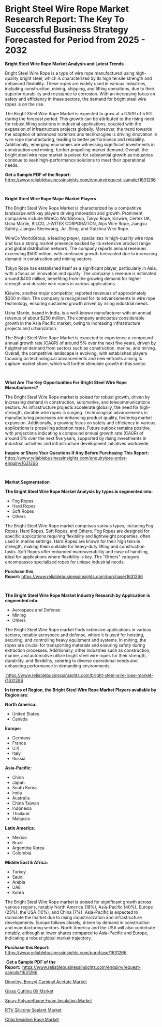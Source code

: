 <p><h1>Bright Steel Wire Rope Market Research Report: The Key To Successful Business Strategy Forecasted for Period from 2025 - 2032</h1></p><p><strong>Bright Steel Wire Rope Market Analysis and Latest Trends</strong></p>
<p><p>Bright Steel Wire Rope is a type of wire rope manufactured using high-quality bright steel, which is characterized by its high tensile strength and enhanced flexibility. These ropes are widely used in various industries, including construction, mining, shipping, and lifting operations, due to their superior durability and resistance to corrosion. With an increasing focus on safety and efficiency in these sectors, the demand for bright steel wire ropes is on the rise.</p><p>The Bright Steel Wire Rope Market is expected to grow at a CAGR of 5.9% during the forecast period. This growth can be attributed to the rising need for robust lifting solutions in industrial applications, coupled with the expansion of infrastructure projects globally. Moreover, the trend towards the adoption of advanced materials and technologies is driving innovation in wire rope manufacturing, leading to better performance and reliability. Additionally, emerging economies are witnessing significant investments in construction and mining, further propelling market demand. Overall, the bright steel wire rope market is poised for substantial growth as industries continue to seek high-performance solutions to meet their operational needs.</p></p>
<p><strong>Get a Sample PDF of the Report:&nbsp;</strong> <a href="https://www.reliablebusinessinsights.com/enquiry/request-sample/1631266?utm_campaign=63&utm_medium=2&utm_source=Github&utm_content=ia&utm_term=15022025&utm_id=bright-steel-wire-rope">https://www.reliablebusinessinsights.com/enquiry/request-sample/1631266</a></p>
<p>&nbsp;</p>
<p><strong>Bright Steel Wire Rope Major Market Players</strong></p>
<p><p>The Bright Steel Wire Rope Market is characterized by a competitive landscape with key players driving innovation and growth. Prominent companies include WireCo WorldGroup, Tokyo Rope, Kiswire, Certex UK, Usha Martin, BILCO, J-WITEX CORPORATION, Alps Wire Rope, Jiangsu Safety, Jiangsu Shenwang, Juli Sling, and Guizhou Wire Rope.</p><p>WireCo WorldGroup, a leading player, specializes in high-quality wire rope and has a strong market presence backed by its extensive product range and global distribution network. The company reports annual revenues exceeding $500 million, with continued growth forecasted due to increasing demand in construction and mining sectors.</p><p>Tokyo Rope has established itself as a significant player, particularly in Asia, with a focus on innovation and quality. The company's revenue is estimated around $400 million, benefiting from the growing demand for higher strength and durable wire ropes in various applications.</p><p>Kiswire, another major competitor, reported revenues of approximately $300 million. The company is recognized for its advancements in wire rope technology, ensuring sustained growth driven by rising industrial needs.</p><p>Usha Martin, based in India, is a well-known manufacturer with an annual revenue of about $250 million. The company anticipates considerable growth in the Asia Pacific market, owing to increasing infrastructure projects and urbanization.</p><p>The Bright Steel Wire Rope Market is expected to experience a compound annual growth rate (CAGR) of around 5% over the next five years, driven by heightened demand from sectors such as construction, marine, and mining. Overall, the competitive landscape is evolving, with established players focusing on technological advancements and new entrants aiming to capture market share, which will further stimulate growth in this sector.</p></p>
<p>&nbsp;</p>
<p><strong>What Are The Key Opportunities For Bright Steel Wire Rope Manufacturers?</strong></p>
<p><p>The Bright Steel Wire Rope market is poised for robust growth, driven by increasing demand in construction, automotive, and telecommunications sectors. As infrastructure projects accelerate globally, the need for high-strength, durable wire ropes is surging. Technological advancements in manufacturing processes are enhancing product quality, fostering market expansion. Additionally, a growing focus on safety and efficiency in various applications is propelling adoption rates. Future outlook remains positive, with projections indicating a compound annual growth rate (CAGR) of around 5% over the next five years, supported by rising investments in industrial activities and infrastructure development initiatives worldwide.</p></p>
<p><strong>Inquire or Share Your Questions If Any Before Purchasing This Report:</strong> <a href="https://www.reliablebusinessinsights.com/enquiry/pre-order-enquiry/1631266?utm_campaign=63&utm_medium=2&utm_source=Github&utm_content=ia&utm_term=15022025&utm_id=bright-steel-wire-rope">https://www.reliablebusinessinsights.com/enquiry/pre-order-enquiry/1631266</a></p>
<p>&nbsp;</p>
<p><strong>Market Segmentation</strong></p>
<p><strong>The Bright Steel Wire Rope Market Analysis by types is segmented into:</strong></p>
<p><ul><li>Fog Ropes</li><li>Hard Ropes</li><li>Soft Ropes</li><li>Others</li></ul></p>
<p><p>The Bright Steel Wire Rope market comprises various types, including Fog Ropes, Hard Ropes, Soft Ropes, and Others. Fog Ropes are designed for specific applications requiring flexibility and lightweight properties, often used in marine settings. Hard Ropes are known for their high tensile strength, making them suitable for heavy-duty lifting and construction tasks. Soft Ropes offer enhanced maneuverability and ease of handling, ideal for applications where flexibility is key. The "Others" category encompasses specialized ropes for unique industrial needs.</p></p>
<p><strong>Purchase this Report:&nbsp;</strong><a href="https://www.reliablebusinessinsights.com/purchase/1631266?utm_campaign=63&utm_medium=2&utm_source=Github&utm_content=ia&utm_term=15022025&utm_id=bright-steel-wire-rope">https://www.reliablebusinessinsights.com/purchase/1631266</a></p>
<p>&nbsp;</p>
<p><strong>The Bright Steel Wire Rope Market Industry Research by Application is segmented into:</strong></p>
<p><ul><li>Aerospace and Defense</li><li>Mining</li><li>Others</li></ul></p>
<p><p>The Bright Steel Wire Rope market finds extensive applications in various sectors, notably aerospace and defense, where it is used for hoisting, securing, and controlling heavy equipment and systems. In mining, the ropes are crucial for transporting materials and ensuring safety during extraction processes. Additionally, other industries such as construction, marine, and automotive utilize bright steel wire ropes for their strength, durability, and flexibility, catering to diverse operational needs and enhancing performance in demanding environments.</p></p>
<p><a href="https://www.reliablebusinessinsights.com/bright-steel-wire-rope-market-r1631266?utm_campaign=63&utm_medium=2&utm_source=Github&utm_content=ia&utm_term=15022025&utm_id=bright-steel-wire-rope">&nbsp;https://www.reliablebusinessinsights.com/bright-steel-wire-rope-market-r1631266</a></p>
<p><strong>In terms of Region, the Bright Steel Wire Rope Market Players available by Region are:</strong></p>
<p>
    <p> <strong> North America: </strong>
        <ul>
            <li>United States</li>
            <li>Canada</li>
        </ul>
        </p> 
    <p> <strong> Europe: </strong>
        <ul>
            <li>Germany</li>
            <li>France</li>
            <li>U.K.</li>
            <li>Italy</li>
            <li>Russia</li>
        </ul>
        </p> 
    <p> <strong> Asia-Pacific: </strong>
        <ul>
            <li>China</li>
            <li>Japan</li>
            <li>South Korea</li>
            <li>India</li>
            <li>Australia</li>
            <li>China Taiwan</li>
            <li>Indonesia</li>
            <li>Thailand</li>
            <li>Malaysia</li>
        </ul>
        </p> 
    <p> <strong> Latin America: </strong>
        <ul>
            <li>Mexico</li>
            <li>Brazil</li>
            <li>Argentina Korea</li>
            <li>Colombia</li>
        </ul>
        </p> 
    <p> <strong> Middle East & Africa: </strong>
        <ul>
            <li>Turkey</li>
            <li>Saudi</li>
            <li>Arabia</li>
            <li>UAE</li>
            <li>Korea</li>
        </ul>
    </p>
    </p>
<p><p>The Bright Steel Wire Rope market is poised for significant growth across various regions, notably North America (18%), Asia-Pacific (40%), Europe (25%), the USA (10%), and China (7%). Asia-Pacific is expected to dominate the market due to rising industrialization and infrastructure developments. Europe follows closely, driven by demand in construction and manufacturing sectors. North America and the USA will also contribute notably, although at lower shares compared to Asia-Pacific and Europe, indicating a robust global market trajectory.</p></p>
<p><strong>Purchase this Report: </strong><a href="https://www.reliablebusinessinsights.com/purchase/1631266?utm_campaign=63&utm_medium=2&utm_source=Github&utm_content=ia&utm_term=15022025&utm_id=bright-steel-wire-rope">https://www.reliablebusinessinsights.com/purchase/1631266</a></p>
<p>&nbsp;<strong>Get a Sample PDF of the Report:&nbsp;&nbsp;</strong><a href="https://www.reliablebusinessinsights.com/enquiry/request-sample/1631266?utm_campaign=63&utm_medium=2&utm_source=Github&utm_content=ia&utm_term=15022025&utm_id=bright-steel-wire-rope">https://www.reliablebusinessinsights.com/enquiry/request-sample/1631266</a></p>
<p><strong></strong></p>
<p><p><a href="https://github.com/biyajausenik/Market-Research-Report-List-1/blob/main/dimethyl-benzyl-carbinyl-acetate-market.md?utm_campaign=63&utm_medium=2&utm_source=Github&utm_content=ia&utm_term=15022025&utm_id=bright-steel-wire-rope">Dimethyl Benzyl Carbinyl Acetate Market</a></p><p><a href="https://github.com/ajayanhaizan/Market-Research-Report-List-1/blob/main/glass-cutting-oil-market.md?utm_campaign=63&utm_medium=2&utm_source=Github&utm_content=ia&utm_term=15022025&utm_id=bright-steel-wire-rope">Glass Cutting Oil Market</a></p><p><a href="https://github.com/dailyspunj47/Market-Research-Report-List-1/blob/main/spray-polyurethane-foam-insulation-market.md?utm_campaign=63&utm_medium=2&utm_source=Github&utm_content=ia&utm_term=15022025&utm_id=bright-steel-wire-rope">Spray Polyurethane Foam Insulation Market</a></p><p><a href="https://github.com/momossidram/Market-Research-Report-List-1/blob/main/rtv-silicone-sealant-market.md?utm_campaign=63&utm_medium=2&utm_source=Github&utm_content=ia&utm_term=15022025&utm_id=bright-steel-wire-rope">RTV Silicone Sealant Market</a></p><p><a href="https://github.com/muvdibezuh/Market-Research-Report-List-1/blob/main/chlorhexidine-base-market.md?utm_campaign=63&utm_medium=2&utm_source=Github&utm_content=ia&utm_term=15022025&utm_id=bright-steel-wire-rope">Chlorhexidine Base Market</a></p></p>